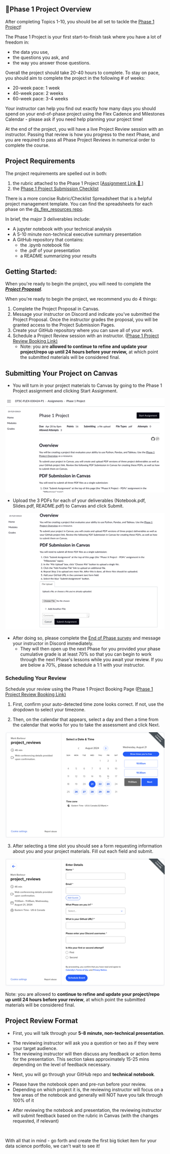 🎯Phase 1 Project Overview  
-------------------------  


After completing Topics 1-10, you should be all set to tackle the [Phase 1 Project](https://github.com/learn-co-curriculum/dsc-phase-1-project-v3)!






The Phase 1 Project is your first start-to-finish task where you have a lot of freedom in:  


* the data you use,  
* the questions you ask, and  
* the way you answer those questions.  


Overall the project should take 20-40 hours to complete. To stay on pace, you should aim to complete the project in the following # of weeks:  


* 20-week pace: 1 week  
* 40-week pace: 2 weeks  
* 60-week pace: 3-4 weeks  


Your instructor can help you find out exactly how many days you should spend on your end-of-phase project using the Flex Cadence and Milestones Calendar - please ask if you need help planning your project time!  


At the end of the project, you will have a live Project Review session with an instructor. Passing that review is how you progress to the next Phase, and you are required to pass all Phase Project Reviews in numerical order to complete the course.  


Project Requirements  
--------------------  


The project requirements are spelled out in both:  


1. the rubric attached to the Phase 1 Project [[Assignment Link 🔗 ]()]  
2. the [Phase 1 Project Submission Checklist](https://docs.google.com/document/d/1ZFN9zle3-18Mtq2doEjMr3aUx2wCVySlQXzWuZiv_EY/edit)  

There is a more concise Rubric/Checklist Spreadsheet that is a helpful project management template. You can find the spreadsheets for each phase on the [ds_flex_resources repo](https://github.com/mark-barbour/ds_flex_resources).

In brief, the major 3 deliverables include:  

* A jupyter notebook with your technical analysis  
* A 5-10 minute non-technical executive summary presentation  
* A GitHub repository that contains:  
	+ the .ipynb notebook file  
	+ the .pdf of your presentation  
	+ a README summarizing your results  


Getting Started:  
----------------  


When you're ready to begin the project, you will need to complete the [***Project Proposal***](#assignment_link).  

When you're ready to begin the project, we recommend you do 4 things:


1. Complete the Project Proposal in Canvas.
2. Message your instructor on Discord and indicate you've submitted the Project Proposal. Once the instructor grades the proposal, you will be granted access to the Project Submission Pages.
3. Create your GitHub repository where you can save all of your work.
4. Schedule a Project Review session with an instructor. ([Phase 1 Project Review Booking Link)](https://calendly.com/flex_booking_mark/project_reviews)
	* Note: you are **allowed to continue to refine and update your project/repo up until 24 hours before your review,** at which point the submitted materials will be considered final.


Submitting Your Project on Canvas
---------------------------------

* You will turn in your project materials to Canvas by going to the Phase 1 Project assignment and clicking Start Assignment.

![image showing canvas page for the Phase 1 Project assignment with the Start Assignment button visible](./images/canvas-submission-1.png)

* Upload the 3 PDFs for each of your deliverables (Notebook.pdf, Slides.pdf, README.pdf) to Canvas and click Submit.

![image showing canvas page with the submission box where student can click Choose File, Add Another File, Cancel, and Submit Assignment buttons](./images/canvas-submission-2.png)


* After doing so, please complete the [End of Phase survey](https://learn.co/redirect/student-nps-survey?Discipline=Data%20Science) and message your instructor in Discord immediately. 
	* They will then open up the next Phase for you provided your phase cumulative grade is at least 70% so that you can begin to work through the next Phase's lessons while you await your review. If you are below a 70%, please schedule a 1:1 with your instructor.


### Scheduling Your Review


Schedule your review using the Phase 1 Project Booking Page ([Phase 1 Project Review Booking Link)](https://calendly.com/flex_booking_mark/project_reviews)



1. First, confirm your auto-detected time zone looks correct. If not, use the dropdown to select your timezone.
   

2. Then, on the calendar that appears, select a day and then a time from the calendar that works for you to take the assessment and click Next.

![image showing the calendar view of the calendly booking link where a day is selected and the times open show on the right as clickable buttons along with a Next button](./images/schedule-calendar.png)
   

3. After selecting a time slot you should see a form requesting information about you and your project materials. Fill out each field and submit.

![image showing the form with input fields for name, email, phase, github url, discord username, selection of 1st or 2nd attempt, and a schedule event submit button](./images/schedule-form.png)


Note: you are allowed to **continue to refine and update your project/repo up until 24 hours before your review**, at which point the submitted materials will be considered final. 




Project Review Format
----------------------


* First, you will talk through your **5-8 minute, non-technical presentation**.
+ The reviewing instructor will ask you a question or two as if they were your target audience.
+ The reviewing instructor will then discuss any feedback or action items for the presentation. This section takes approximately 15-25 mins depending on the level of feedback necessary.
* Next, you will go through your GitHub repo and **technical notebook**.
+ Please have the notebook open and pre-run before your review.
+ Depending on which project it is, the reviewing instructor will focus on a few areas of the notebook and generally will NOT have you talk through 100% of it

* After reviewing the notebook and presentation, the reviewing instructor will submit feedback based on the rubric in Canvas (with the changes requested, if relevant)


 



With all that in mind - go forth and create the first big ticket item for your data science portfolio, we can't wait to see it!


